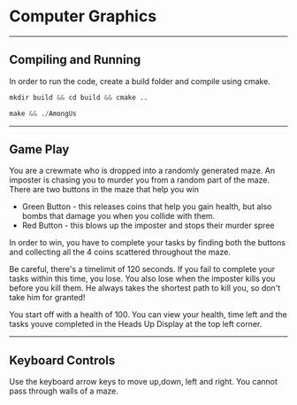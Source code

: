 # Computer Graphics 

---

## Compiling and Running

In order to run the code, create a build folder and compile using cmake.

```python
mkdir build && cd build && cmake ..
```
```python
make && ./AmongUs
```

---

## Game Play
You are a crewmate who is dropped into a randomly generated maze. An imposter is chasing you to murder you from a random part of the maze. 
There are two buttons in the maze that help you win
* Green Button - this releases coins that help you gain health, but also bombs that damage you when you collide with them.
* Red Button - this blows up the imposter and stops their murder spree

In order to win, you have to complete your tasks by finding both the buttons and collecting all the 4 coins scattered throughout the maze.

Be careful, there's a timelimit of 120 seconds. If you fail to complete your tasks within this time, you lose.
You also lose when the imposter kills you before you kill them. He always takes the shortest path to kill you, so don't take him for granted!

You start off with a health of 100. You can view your health, time left and the tasks youve completed in the Heads Up Display at the top left corner.


---

## Keyboard Controls

Use the keyboard arrow keys to move up,down, left and right. 
You cannot pass through walls of a maze.






